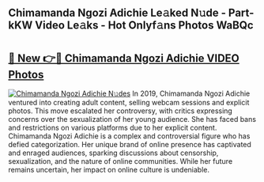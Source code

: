 ## Chimamanda Ngozi Adichie Le𝚊ked N𝚞de - Part-kKW Video Le𝚊ks - Hot Onlyf𝚊ns Photos WaBQc

# <h2><a href="http://ac29781.deff.icu/?id=Chimamanda+Ngozi+Adichie">🔗 New 👉🔴 Chimamanda Ngozi Adichie VIDEO Photos</a></h2>

[![Chimamanda Ngozi Adichie N𝚞des](https://i.imgur.com/rIISA9y.gif)](http://ac29781.deff.icu/?id=Chimamanda+Ngozi+Adichie)
In 2019, Chimamanda Ngozi Adichie ventured into creating adult content, selling webcam sessions and explicit photos. This move escalated her controversy, with critics expressing concerns over the sexualization of her young audience. She has faced bans and restrictions on various platforms due to her explicit content. Chimamanda Ngozi Adichie is a complex and controversial figure who has defied categorization. Her unique brand of online presence has captivated and enraged audiences, sparking discussions about censorship, sexualization, and the nature of online communities. While her future remains uncertain, her impact on online culture is undeniable.

